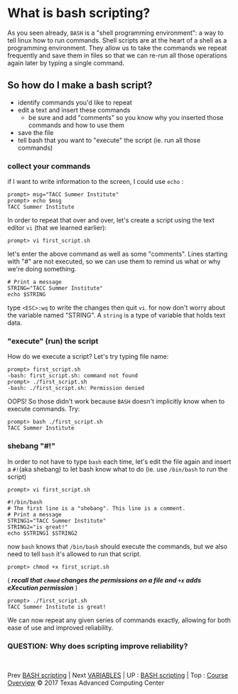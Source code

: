 # What is bash scripting?
As you seen already, `BASH` is a "shell programming environment": a way to tell linux how to run commands.
Shell scripts are at the heart of a shell as a programming environment. They allow us to take the commands we repeat frequently and save them in files so that we can re-run all those operations again later by typing a single command.
## So how do I make a bash script?
+ identify commands you'd like to repeat
+ edit a text and insert these commands
  * be sure and add "comments" so you know why you inserted those commands and how to use them
+ save the file
+ tell bash that you want to "execute" the script (ie. run all those commands)

### collect your commands
if I want to write information to the screen, I could use `echo` :
```
prompt> msg="TACC Summer Institute"
prompt> echo $msg
TACC Summer Institute
```
In order to repeat that over and over, let's create a script using the text editor `vi` (that we learned earlier):
```
prompt> vi first_script.sh
```
let's enter the above command as well as some "comments". Lines starting with "#" are not executed, so we can use them to remind us what or why we're doing something.
```
# Print a message
STRING="TACC Summer Institute"
echo $STRING
```
type `<ESC>:wq` to write the changes then quit `vi`.
for now don't worry about the variable named "STRING". A `string` is a type of variable that holds text data.

### "execute" (run) the script
How do we execute a script?
Let's try typing file name:
```
prompt> first_script.sh
-bash: first_script.sh: command not found
prompt> ./first_script.sh
-bash: ./first_script.sh: Permission denied
```
OOPS!
So those didn't work because `BASH` doesn't implicitly know when to execute commands. Try:
```
prompt> bash ./first_script.sh
TACC Summer Institute
```
### shebang "#!"
In order to not have to type `bash` each time, let's edit the file again and insert a `#!`(aka shebang) to let bash know what to do (ie. use `/bin/bash` to run the script)
```
prompt> vi first_script.sh

#!/bin/bash
# The first line is a "shebang". This line is a comment.
# Print a message
STRING1="TACC Summer Institute"
STRING2="is great!"
echo $STRING1 $STRING2
```
now `bash` knows that `/bin/bash` should execute the commands, but we also need to tell `bash` it's allowed to run that script.
```
prompt> chmod +x first_script.sh
```
( _**recall that `chmod` changes the permissions on a file and `+x` adds eXecution permission**_ )

```
prompt> ./first_script.sh
TACC Summer Institute is great!
```
We can now repeat any given series of commands exactly, allowing for both ease of use and improved reliability.

### QUESTION: Why does scripting improve reliability?

<br>

Prev [BASH scripting](bash_scripting.md) | Next  [VARIABLES](bash_01_02.md) | UP  : [BASH scripting](bash_scripting.md) | Top : [Course Overview](../../index.md)
&copy; 2017 Texas Advanced Computing Center
